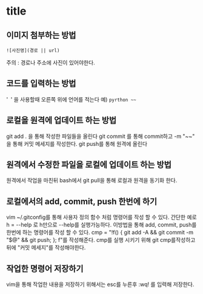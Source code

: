 # title
## 이미지 첨부하는 방법

```
![사진명](경로 || url)
```
주의 : 경로나 주소에 사진이 있어야한다.

## 코드를 입력하는 방법
'``` ```' 을 사용할때 오른쪽 위에 언어를 적는다
예) ```pyrthon ~~ ```


## 로컬을 원격에 업데이트 하는 방법
git add . 을 통해 작성한 파일들을 올린다
git commit 를 통해 commit하고 -m "~~" 을 통해 커밋 메세지를 작성한다.
git push를 통해 원격에 올린다

## 원격에서 수정한 파일을 로컬에 업데이트 하는 방법
원격에서 작업을 마친뒤 bash에서 git pull을 통해 로컬과 원격을 동기화 한다.

## 로컬에서의 add, commit, push 한번에 하기
vim ~/.gitconfig를 통해 사용자 정의 함수 처럼 명령어를 작성 할 수 있다.
간단한 예로 h = --help 로 h만으로 --help를 실행가능하다. 이방법을 통해 add, commit, push를 한번에 하는 명령어를 작성 할 수 있다.
cmp = "!f() { git add -A && git commit -m \"$@\" && git push; }; f"를 작성해준다.
cmp를 실행 시키기 위해 git cmp를작성하고 뒤에 "커밋 메세지"를 작성해야한다.

## 작업한 명령어 저장하기
vim을 통해 작업한 내용을 저장하기 위해서는 esc를 누른후 :wq! 를 입력해 저장한다.


